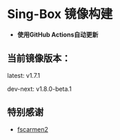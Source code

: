 # Sing-Box 镜像构建
- **使用GitHub Actions自动更新**

## 当前镜像版本：
latest: v1.7.1  

dev-next: v1.8.0-beta.1

## 特别感谢  
  - [fscarmen2](https://github.com/fscarmen2/docker_builder)
